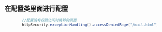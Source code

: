 ## 在配置类里面进行配置
```java
        //配置没有权限访问时跳转的页面
        httpSecurity.exceptionHandling().accessDeniedPage("/mail.html");
```